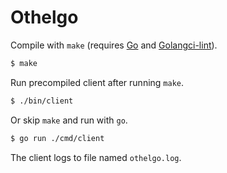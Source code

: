 # Othelgo

Compile with `make` (requires [Go](https://golang.org/doc/install) and [Golangci-lint](https://golangci-lint.run/usage/install/#local-installation)).

```sh
$ make
```

Run precompiled client after running `make`.

```sh
$ ./bin/client
```

Or skip `make` and run with `go`.

```sh
$ go run ./cmd/client
```

The client logs to file named `othelgo.log`.
